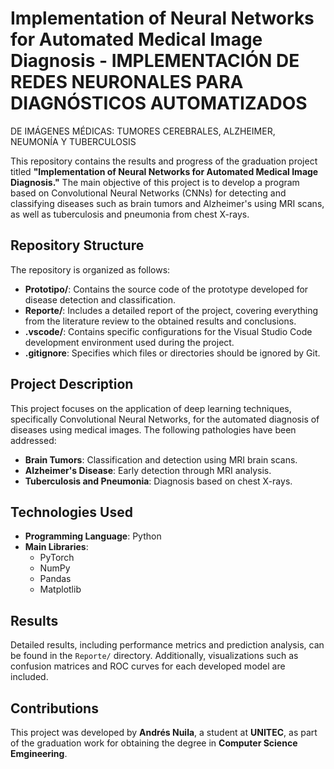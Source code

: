 # Implementation of Neural Networks for Automated Medical Image Diagnosis - IMPLEMENTACIÓN DE REDES NEURONALES PARA DIAGNÓSTICOS AUTOMATIZADOS
DE IMÁGENES MÉDICAS: TUMORES CEREBRALES, ALZHEIMER, NEUMONÍA Y TUBERCULOSIS

This repository contains the results and progress of the graduation project titled **"Implementation of Neural Networks for Automated Medical Image Diagnosis."** The main objective of this project is to develop a program based on Convolutional Neural Networks (CNNs) for detecting and classifying diseases such as brain tumors and Alzheimer's using MRI scans, as well as tuberculosis and pneumonia from chest X-rays.

## Repository Structure

The repository is organized as follows:

- **Prototipo/**: Contains the source code of the prototype developed for disease detection and classification.
- **Reporte/**: Includes a detailed report of the project, covering everything from the literature review to the obtained results and conclusions.
- **.vscode/**: Contains specific configurations for the Visual Studio Code development environment used during the project.
- **.gitignore**: Specifies which files or directories should be ignored by Git.

## Project Description

This project focuses on the application of deep learning techniques, specifically Convolutional Neural Networks, for the automated diagnosis of diseases using medical images. The following pathologies have been addressed:

- **Brain Tumors**: Classification and detection using MRI brain scans.
- **Alzheimer's Disease**: Early detection through MRI analysis.
- **Tuberculosis and Pneumonia**: Diagnosis based on chest X-rays.

## Technologies Used

- **Programming Language**: Python
- **Main Libraries**:
  - PyTorch
  - NumPy
  - Pandas
  - Matplotlib


## Results

Detailed results, including performance metrics and prediction analysis, can be found in the `Reporte/` directory. Additionally, visualizations such as confusion matrices and ROC curves for each developed model are included.

## Contributions

This project was developed by **Andrés Nuila**, a student at **UNITEC**, as part of the graduation work for obtaining the degree in **Computer Science Emgineering**.


